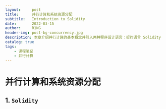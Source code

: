 ```yaml
---
layout:     post
title:      并行计算和系统资源分配
subtitle:   Introduction to Solidity
date:       2022-03-15
author:     R1NG
header-img: post-bg-concurrency.jpg
description: 本章介绍并行计算的基本概念并引入两种程序设计语言：契约语言 Solidity 和 Rust, 讨论现代程序设计语言如何实现资源管理.
catalog: true
tags:
    - 课程笔记
    - 并行计算
---
```


# 并行计算和系统资源分配

## 1. `Solidity`

